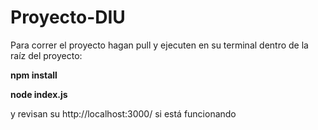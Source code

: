 # Proyecto-DIU

Para correr el proyecto hagan pull y ejecuten en su terminal dentro de la raíz del proyecto:

**npm install**

**node index.js**

y revisan su http://localhost:3000/ si está funcionando 
